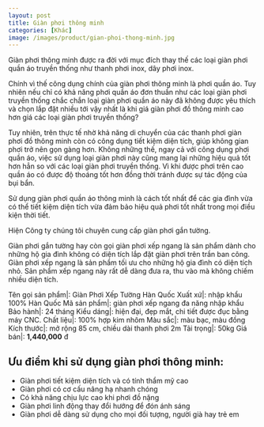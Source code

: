 ```yaml
---
layout: post
title: Giàn phơi thông minh
categories: [Khác]
image: /images/product/gian-phoi-thong-minh.jpg
---
```


Giàn phơi thông minh được ra đời với mục đích thay thế các loại giàn phơi quần áo truyền thống như thanh phơi inox, dây phơi inox. 

Chính vì thế công dụng chính của giàn phơi thông minh là phơi quần áo.
Tuy nhiên nếu chỉ có khả năng phơi quần áo đơn thuần như các loại giàn phơi truyền thống chắc chắn loại giàn phơi quần áo này đã không được yêu thích và chọn lắp đặt nhiều tới vậy nhất là khi giá giàn phơi đồ thông minh cao hơn giá các loại giàn phơi truyền thống?

Tuy nhiên, trên thực tế nhờ khả năng di chuyển của các thanh phơi giàn phơi đồ thông minh còn có công dụng tiết kiệm diện tích, giúp không gian phơi trở nên gọn gàng hơn. Không những thế, ngay cả với công dụng phơi quần áo, việc sử dụng loại giàn phơi này cũng mang lại những hiệu quả tốt hơn hẳn so với các loại giàn phơi truyền thống. Vì khi được phơi trên cao quần áo có được độ thoáng tốt hơn đồng thời tránh được sự tác động của bụi bẩn.

Sử dụng giàn phơi quần áo thông minh là cách tốt nhất để các gia đình vừa có thể tiết kiệm diện tích vừa đảm bảo hiệu quả phơi tốt nhất trong mọi điều kiện thời tiết.

Hiện Công ty chúng tôi chuyên cung cấp giàn phơi gắn tường.

Giàn phơi gắn tường hay còn gọi giàn phơi xếp ngang là sản phẩm dành cho những hộ gia đình không có diện tích lắp đặt giàn phơi trên trần ban công. Giàn phơi xếp ngang là sản phẩm tối ưu cho những hộ gia đình có diện tích nhỏ. Sản phẩm xếp ngang này rất dễ dàng đưa ra, thu vào mà không chiếm nhiều diện tích.

Tên gọi sản phẩm|: Giàn Phơi Xếp Tường Hàn Quốc
Xuất xứ|: nhập khẩu 100% Hàn Quốc
Mã sản phẩm|: giàn phơi xếp ngang đa năng nhập khẩu
Bảo hành|: 24 tháng
Kiểu dáng|: hiện đại, đẹp mắt, chi tiết được đục bằng máy CNC.
Chất liệu|: 100% hợp kim nhôm
Màu sắc|: màu bạc, màu đồng
Kích thước|: mở rộng 85 cm, chiều dài thanh phơi 2m
Tải trọng|: 50kg
Giá bán|: **1,440,000** đ

## Ưu điểm khi sử dụng giàn phơi thông minh:

- Giàn phơi tiết kiệm diện tích và có tính thẩm mỹ cao
- Giàn phơi có cơ cấu nâng hạ nhanh chóng
- Có khả năng chịu lực cao khi phơi đồ nặng
- Giàn phơi linh động thay đổi hướng để đón ánh sáng
- Giàn phơi dễ dàng sử dụng cho mọi đối tượng, người già hay trẻ em
